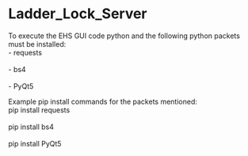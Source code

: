 # Ladder_Lock_Server

To execute the EHS GUI code python and the following python packets must be installed:
<br>    - requests </br>
<br>    - bs4 </br>
<br>    - PyQt5 </br>

Example pip install commands for the packets mentioned:
<br>pip install requests</br>
<br>pip install bs4</br>
<br>pip install PyQt5</br>
